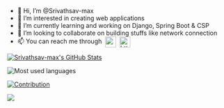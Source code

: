 - 👋 Hi, I’m @Srivathsav-max
- 👀 I’m interested in creating web applications
- 🌱 I’m currently learning and working on Django, Spring Boot & CSP
- 💞️ I’m looking to collaborate on building stuffs like network connection
- 📫 You can reach me through &nbsp;<a href="mailto:ajsrivathsav352002@gmail.com"><img align="center" src="https://img.icons8.com/plasticine/344/gmail.png" alt="mailto:4akhilkumar@gmail.com" height="25" width="25" /></a>&nbsp;&nbsp;<a href="https://t.me/Sriva03"><img align="center" src="https://img.icons8.com/color/344/telegram-app--v1.png" alt="https://t.me/activare" height="25" width="25" /></a>

[![Srivathsav-max's GitHub Stats](https://github-readme-stats.vercel.app/api?username=Srivathsav-max&show_icons=true)](https://github.com/Srivathsav-max)

<img src="https://github-readme-stats.vercel.app/api/top-langs/?username=Srivathsav-max&layout=compact&title_color=1a202c&text_color=1a202c" alt="Most used languages" />

[![Contribution](https://github-readme-streak-stats.herokuapp.com/?user=Srivathsav-max&)](https://github.com/Srivathsav-max)

![](https://komarev.com/ghpvc/?username=Srivathsav-max&style=flat&label=PROFILE+VIEWS)

<!---
Srivathsav-max/Srivathsav-max is a ✨ special ✨ repository because its `README.md` (this file) appears on your GitHub profile.
You can click the Preview link to take a look at your changes.
--->
